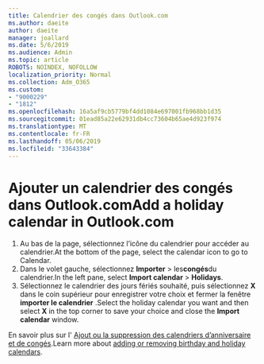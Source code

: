 ```yaml
---
title: Calendrier des congés dans Outlook.com
ms.author: daeite
author: daeite
manager: joallard
ms.date: 5/6/2019
ms.audience: Admin
ms.topic: article
ROBOTS: NOINDEX, NOFOLLOW
localization_priority: Normal
ms.collection: Adm_O365
ms.custom:
- "9000229"
- "1812"
ms.openlocfilehash: 16a5af9cb5779bf4dd1084e697001fb968bb1d35
ms.sourcegitcommit: 01ead85a22e62931db4cc73604b65ae4d923f974
ms.translationtype: MT
ms.contentlocale: fr-FR
ms.lasthandoff: 05/06/2019
ms.locfileid: "33643384"
---
```

# <a name="add-a-holiday-calendar-in-outlookcom"></a><span data-ttu-id="bb0cf-102">Ajouter un calendrier des congés dans Outlook.com</span><span class="sxs-lookup"><span data-stu-id="bb0cf-102">Add a holiday calendar in Outlook.com</span></span>

1. <span data-ttu-id="bb0cf-103">Au bas de la page, sélectionnez l’icône du calendrier pour accéder au calendrier.</span><span class="sxs-lookup"><span data-stu-id="bb0cf-103">At the bottom of the page, select the calendar icon to go to Calendar.</span></span>
1. <span data-ttu-id="bb0cf-104">Dans le volet gauche, sélectionnez **Importer** > les**congés**du calendrier.</span><span class="sxs-lookup"><span data-stu-id="bb0cf-104">In the left pane, select **Import calendar** > **Holidays**.</span></span>
1. <span data-ttu-id="bb0cf-105">Sélectionnez le calendrier des jours fériés souhaité, puis sélectionnez **X** dans le coin supérieur pour enregistrer votre choix et fermer la fenêtre **importer le calendrier** .</span><span class="sxs-lookup"><span data-stu-id="bb0cf-105">Select the holiday calendar you want and then select **X** in the top corner to save your choice and close the **Import calendar** window.</span></span>

<span data-ttu-id="bb0cf-106">En savoir plus sur l' [Ajout ou la suppression des calendriers d’anniversaire et de congés](https://support.office.com/article/b8e636da-fda8-413f-940e-68396efa49a6).</span><span class="sxs-lookup"><span data-stu-id="bb0cf-106">Learn more about [adding or removing birthday and holiday calendars](https://support.office.com/article/b8e636da-fda8-413f-940e-68396efa49a6).</span></span>